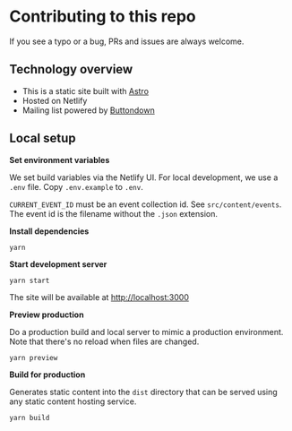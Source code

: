 # Contributing to this repo

If you see a typo or a bug, PRs and issues are always welcome.

## Technology overview

- This is a static site built with [Astro](https://astro.build/)
- Hosted on Netlify
- Mailing list powered by [Buttondown](https://buttondown.email/)

## Local setup

**Set environment variables**

We set build variables via the Netlify UI. For local development, we use a `.env` file. Copy `.env.example` to `.env`.

`CURRENT_EVENT_ID` must be an event collection id. See `src/content/events`. The event id is the filename without the `.json` extension.

**Install dependencies**

```
yarn
```

**Start development server**

```
yarn start
```

The site will be available at [http://localhost:3000](http://localhost:3000)

**Preview production**

Do a production build and local server to mimic a production environment. Note that there's no reload when files are changed.

```
yarn preview
```

**Build for production**

Generates static content into the `dist` directory that can be served using any static content hosting service.

```
yarn build
```
